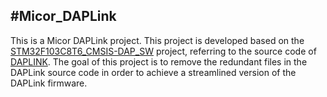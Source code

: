 
#Micor_DAPLink
-----------------------------
This is a Micor DAPLink project. This project is developed based on the [STM32F103C8T6_CMSIS-DAP_SW](https://github.com/RadioOperator/STM32F103C8T6_CMSIS-DAP_SWO) project, referring to the source code of [DAPLINK](https://github.com/ARMmbed/DAPLink?tab=readme-ov-file).
The goal of this project is to remove the redundant files in the DAPLink source code in order to achieve a streamlined version of the DAPLink firmware.